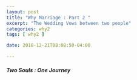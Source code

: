 ```yaml
---
layout: post
title: "Why Marriage : Part 2 "
excerpt: "The Wedding Vows between two people"
categories: why2
tags: [ why2 ]

date: 2018-12-21T08:08:50-04:00

---
```



##### Two Souls : One Journey
